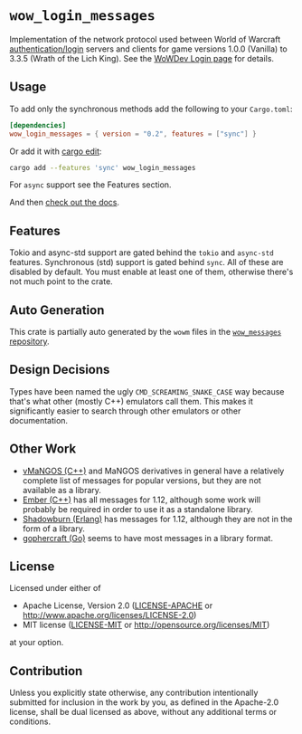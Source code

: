 # `wow_login_messages`

Implementation of the network protocol used between World of Warcraft [authentication/login](https://wowdev.wiki/Login_Packet) servers and clients for game versions 1.0.0 (Vanilla) to 3.3.5 (Wrath of the Lich King).
See the [WoWDev Login page](https://wowdev.wiki/Login) for details.

## Usage

To add only the synchronous methods add the following to your `Cargo.toml`:

```toml
[dependencies]
wow_login_messages = { version = "0.2", features = ["sync"] }
```

Or add it with [cargo edit](https://github.com/killercup/cargo-edit):
```bash
cargo add --features 'sync' wow_login_messages
```

For `async` support see the Features section.

And then [check out the docs](https://docs.rs/wow_login_messages/latest/).

## Features

Tokio and async-std support are gated behind the `tokio` and `async-std` features.
Synchronous (std) support is gated behind `sync`.
All of these are disabled by default.
You must enable at least one of them, otherwise there's not much point to the crate.

## Auto Generation

This crate is partially auto generated by the `wowm` files in the [`wow_messages` repository](https://github.com/gtker/wow_messages/).

## Design Decisions

Types have been named the ugly `CMD_SCREAMING_SNAKE_CASE` way because that's
what other (mostly C++) emulators call them. This makes it significantly easier
to search through other emulators or other documentation.

## Other Work

* [vMaNGOS (C++)](https://github.com/vmangos/core/blob/ce164f3eb32c75b244482070fbaf3ada1110e6be/src/realmd/AuthSocket.cpp#L65)
and MaNGOS derivatives in general have a relatively complete list of messages for popular versions,
but they are not available as a library.
* [Ember (C++)](https://github.com/EmberEmu/Ember/blob/418aaac1d32a65384cfb399c97640c1f25afa69c/src/login/grunt/client/LoginChallenge.h#L37)
has all messages for 1.12, although some work will probably be required in order to use it as a standalone library.
* [Shadowburn (Erlang)](https://gitlab.com/shadowburn/shadowburn/-/blob/ac905fabf56579b3bda6f16689c74f544da043e2/apps/logind/lib/authenticator.ex#L173)
has messages for 1.12, although they are not in the form of a library.
* [gophercraft (Go)](https://github.com/superp00t/gophercraft/blob/382259f45bc9bfc4209af87ae1cd174d76fd4ce2/auth/AuthLogonChallenge_C.go#L13)
seems to have most messages in a library format.

## License

Licensed under either of

 * Apache License, Version 2.0
   ([LICENSE-APACHE](https://github.com/gtker/wow_messages/blob/main/wow_login_messages/LICENSE-APACHE) or <http://www.apache.org/licenses/LICENSE-2.0>)
 * MIT license
   ([LICENSE-MIT](https://github.com/gtker/wow_messages/blob/main/wow_login_messages/LICENSE-MIT) or <http://opensource.org/licenses/MIT>)

at your option.

## Contribution

Unless you explicitly state otherwise, any contribution intentionally submitted
for inclusion in the work by you, as defined in the Apache-2.0 license, shall be
dual licensed as above, without any additional terms or conditions.
